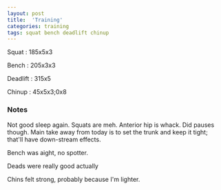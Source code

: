 ```yaml
---
layout: post
title:  'Training'
categories: training
tags: squat bench deadlift chinup
---
```


Squat       :   185x5x3

Bench       :   205x3x3

Deadlift    :   315x5

Chinup      :   45x5x3;0x8

### Notes

Not good sleep again. Squats are meh. Anterior hip is whack. Did pauses though. Main take
away from today is to set the trunk and keep it tight; that'll have down-stream effects.

Bench was aight, no spotter.

Deads were really good actually

Chins felt strong, probably because I'm lighter.
